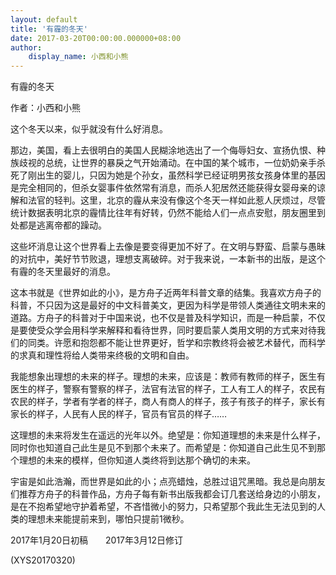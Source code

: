 ```yaml
---
layout: default
title: '有霾的冬天'
date: 2017-03-20T00:00:00.000000+08:00
author:
    display_name: 小西和小熊
---
```


有霾的冬天

作者：小西和小熊

这个冬天以来，似乎就没有什么好消息。

那边，美国，看上去很明白的美国人民糊涂地选出了一个侮辱妇女、宣扬仇恨、种族歧视的总统，让世界的暴戾之气开始涌动。在中国的某个城市，一位奶奶亲手杀死了刚出生的婴儿，只因为她是个孙女，虽然科学已经证明男孩女孩身体里的基因是完全相同的，但杀女婴事件依然常有消息，而杀人犯居然还能获得女婴母亲的谅解和法官的轻判。这里，北京的霾从来没有像这个冬天一样如此惹人厌烦过，尽管统计数据表明北京的霾情比往年有好转，仍然不能给人们一点点安慰，朋友圈里到处都是逃离帝都的躁动。

这些坏消息让这个世界看上去像是要变得更加不好了。在文明与野蛮、启蒙与愚昧的对抗中，美好节节败退，理想支离破碎。对于我来说，一本新书的出版，是这个有霾的冬天里最好的消息。

这本书就是《世界如此的小》，是方舟子近两年科普文章的结集。我喜欢方舟子的科普，不只因为这是最好的中文科普美文，更因为科学是带领人类通往文明未来的道路。方舟子的科普对于中国来说，也不仅是普及科学知识，而是一种启蒙，不仅是要使受众学会用科学来解释和看待世界，同时要启蒙人类用文明的方式来对待我们的同类。许愿和抱怨都不能让世界更好，哲学和宗教终将会被艺术替代，而科学的求真和理性将给人类带来终极的文明和自由。

我能想象出理想的未来的样子。理想的未来，应该是：教师有教师的样子，医生有医生的样子，警察有警察的样子，法官有法官的样子，工人有工人的样子，农民有农民的样子，学者有学者的样子，商人有商人的样子，孩子有孩子的样子，家长有家长的样子，人民有人民的样子，官员有官员的样子……

这理想的未来将发生在遥远的光年以外。绝望是：你知道理想的未来是什么样子，同时你也知道自己此生是见不到那个未来了。而希望是：你知道自己此生见不到那个理想的未来的模样，但你知道人类终将到达那个确切的未来。

宇宙是如此浩瀚，而世界是如此的小；点亮蜡烛，总胜过诅咒黑暗。我总是向朋友们推荐方舟子的科普作品，方舟子每有新书出版我都会订几套送给身边的小朋友，是在不抱希望地守护着希望，不吝惜微小的努力，只希望那个我此生无法见到的人类的理想未来能提前来到，哪怕只提前1微秒。

2017年1月20日初稿　　2017年3月12日修订

(XYS20170320)

